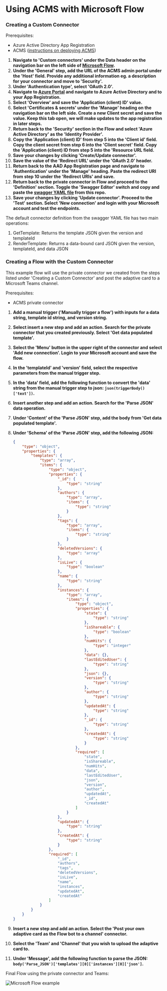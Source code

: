 # Using ACMS with Microsoft Flow

### Creating a Custom Connector

Prerequisites:
-   Azure Active Directory App Registration 
-   ACMS ([instructions on deploying ACMS](https://github.com/microsoft/adaptivecards-templates/blob/dev/private-templates-service/README.md))

1. **Navigate to 'Custom connectors' under the Data header on the navigation bar on the left side of [Microsoft Flow](https://flow.microsoft.com/).** 
2. **Under the 'General' step, add the URL of the ACMS admin portal under the 'Host' field. Provide any additional information eg. a description for your connector and move to 'Security'.**
3. **Under 'Authentication type', select 'OAuth 2.0'.** 
4. **Navigate to [Azure Portal](https://portal.azure.com/) and navigate to Azure Active Directory and to your App Registration.**
5. **Select 'Overview' and save the 'Application (client) ID' value.**
6. **Select 'Certificates & secrets' under the 'Manage' heading on the navigation bar on the left side. Create a new Client secret and save the value. Keep this tab open, we will make updates to the app registration in later steps.** 
7. **Return back to the 'Security' section in the Flow and select 'Azure Active Directory' as the 'Identity Provider'.**
8. **Copy the 'Application (client) ID' from step 5 into the 'Client id' field. Copy the client secret from step 6 into the 'Client secret' field. Copy the 'Application (client) ID from step 5 into the 'Resource URL field.**
9. **Save your changes by clicking 'Create/Update connector'.**
10. **Save the value of the 'Redirect URL' under the 'OAuth 2.0' header.** 
11. **Return back to the AAD App Registration page and navigate to 'Authentication' under the 'Manage' heading. Paste the redirect URI from step 10 under the 'Redirect URIs' and save.** 
12. **Return back to the private connector in Flow and proceed to the 'Definition' section. Toggle the 'Swagger Editor' switch and copy and paste the [swagger YAML file](https://github.com/microsoft/adaptivecards-templates/blob/users/grzhan/flow/private-templates-service/flow/flow-swagger.yaml) from this repo.** 
13. **Save your changes by clicking 'Update connector'. Proceed to the 'Test' section. Select 'New connection' and login with your Microsoft account and test the endpoints.** 

The default connector definition from the swagger YAML file has two main operations: 

1. GetTemplate: Returns the template JSON given the version and templateId
2. RenderTemplate: Returns a data-bound card JSON given the version, templateId, and data JSON


### Creating a Flow with the Custom Connector

This example flow will use the private connector we created from the steps listed under 'Creating a Custom Connector' and post the adaptive card to a Microsoft Teams channel. 

Prerequisites:

-   ACMS private connector 

1. **Add a manual trigger ('Manually trigger a flow') with inputs for a data string, template id string, and version string.**

2.  **Select insert a new step and add an action. Search for the private connector that you created previously. Select 'Get data populated template'.**

3. **Select the 'Menu' button in the upper right of the connector and select 'Add new connection'. Login to your Microsoft account and save the flow.** 

4. **In the 'templateId' and 'version' field, select the respective parameters from the manual trigger step.** 

5. **In the 'data' field, add the following function to convert the 'data' string from the manual trigger step to json: `json(triggerBody()['text'])`.**

6. **Insert another step and add an action. Search for the 'Parse JSON' data operation.**

7. **Under 'Content' of the 'Parse JSON' step, add the body from 'Get data populated template'.** 

8. **Under 'Schema' of the 'Parse JSON' step, add the following JSON:** 

   ```json
   {
       "type": "object",
       "properties": {
           "templates": {
               "type": "array",
               "items": {
                   "type": "object",
                   "properties": {
                       "_id": {
                           "type": "string"
                       },
                       "authors": {
                           "type": "array",
                           "items": {
                               "type": "string"
                           }
                       },
                       "tags": {
                           "type": "array",
                           "items": {
                               "type": "string"
                           }
                       },
                       "deletedVersions": {
                           "type": "array"
                       },
                       "isLive": {
                           "type": "boolean"
                       },
                       "name": {
                           "type": "string"
                       },
                       "instances": {
                           "type": "array",
                           "items": {
                               "type": "object",
                               "properties": {
                                   "state": {
                                       "type": "string"
                                   },
                                   "isShareable": {
                                       "type": "boolean"
                                   },
                                   "numHits": {
                                       "type": "integer"
                                   },
                                   "data": {},
                                   "lastEditedUser": {
                                       "type": "string"
                                   },
                                   "json": {},
                                   "version": {
                                       "type": "string"
                                   },
                                   "author": {
                                       "type": "string"
                                   },
                                   "updatedAt": {
                                       "type": "string"
                                   },
                                   "_id": {
                                       "type": "string"
                                   },
                                   "createdAt": {
                                       "type": "string"
                                   }
                               },
                               "required": [
                                   "state",
                                   "isShareable",
                                   "numHits",
                                   "data",
                                   "lastEditedUser",
                                   "json",
                                   "version",
                                   "author",
                                   "updatedAt",
                                   "_id",
                                   "createdAt"
                               ]
                           }
                       },
                       "updatedAt": {
                           "type": "string"
                       },
                       "createdAt": {
                           "type": "string"
                       }
                   },
                   "required": [
                       "_id",
                       "authors",
                       "tags",
                       "deletedVersions",
                       "isLive",
                       "name",
                       "instances",
                       "updatedAt",
                       "createdAt"
                   ]
               }
           }
       }
   }
   ```

9. **Insert a new step and add an action. Select the 'Post your own adaptive card as the Flow bot to a channel' connector.** 
10. **Select the 'Team' and 'Channel' that you wish to upload the adaptive card to.** 
11. **Under 'Message', add the following function to parse the JSON: `body('Parse_JSON')['templates'][0]['instances'][0]['json']`.** 

Final Flow using the private connector and Teams: 

![Microsoft Flow example](https://github.com/microsoft/adaptivecards-templates/blob/users/grzhan/flow/private-templates-service/flow/screenshots/flow.jpg?raw=true)
